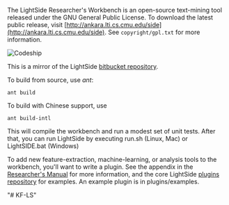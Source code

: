 The LightSide Researcher's Workbench is an open-source text-mining tool released under the GNU General Public License. 
To download the latest public release, visit [http://ankara.lti.cs.cmu.edu/side](http://ankara.lti.cs.cmu.edu/side).
See `copyright/gpl.txt` for more information.

![Codeship](https://www.codeship.io/projects/175d7e90-a872-0131-b075-7a776696ef02/status "Codeship Status")

This is a mirror of the LightSide [bitbucket repository](https://bitbucket.org/lightsidelabs/lightside).

To build from source, use *ant*:

    ant build

To build with Chinese support, use

    ant build-intl

This will compile the workbench and run a modest set of unit tests. 
After that, you can run LightSide by executing run.sh (Linux, Mac) or LightSIDE.bat (Windows)

To add new feature-extraction, machine-learning, or analysis tools to the workbench, you'll want to write a plugin. 
See the appendix in the [Researcher's Manual](http://ankara.lti.cs.cmu.edu/side/LightSide_Researchers_Manual.pdf) for more information, and the core LightSide [plugins repository](https://bitbucket.org/lightsidelabs/genesis-plugins) for examples.
An example plugin is in plugins/examples.

"# KF-LS" 

